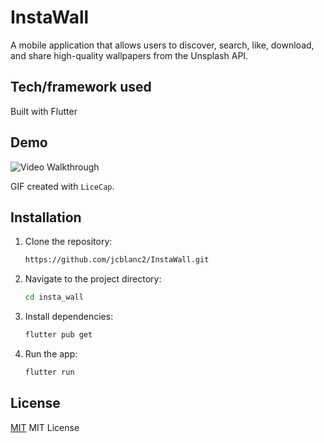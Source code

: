 # InstaWall

A mobile application that allows users to discover, search, like, download, and share high-quality wallpapers from the Unsplash API. 


## Tech/framework used
Built with Flutter

## Demo
<img src='https://i.imgur.com/9BuUqt3.gif' title='Video Walkthrough' width='' alt='Video Walkthrough' />

GIF created with `LiceCap`.

## Installation

1. Clone the repository:

   ```bash
   https://github.com/jcblanc2/InstaWall.git
   
2. Navigate to the project directory:
   ```bash
   cd insta_wall
   
3. Install dependencies:
   ```bash
   flutter pub get

4. Run the app: 
    ```bash
    flutter run

## License
[MIT](https://choosealicense.com/licenses/mit/)
MIT License
